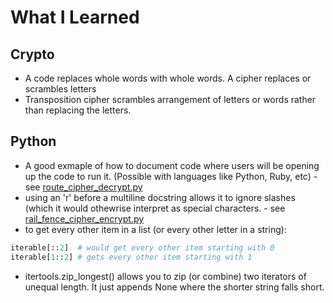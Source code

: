# What I Learned

## Crypto

- A code replaces whole words with whole words. A cipher replaces or scrambles letters
- Transposition cipher scrambles arrangement of letters or words rather than replacing the letters.

## Python

- A good exmaple of how to document code where users will be opening up the code to run it. (Possible with languages like Python, Ruby, etc) - see [route_cipher_decrypt.py](https://github.com/djotaku/impracticalpython/blob/master/Ch04/Project%208%20-%20The%20Route%20Cipher/route_cipher_decrypt.py)
- using an 'r' before a multiline docstring allows it to ignore slashes (which it would othewrise interpret as special characters. - see [rail_fence_cipher_encrypt.py](https://github.com/djotaku/impracticalpython/blob/master/Ch04/Project%209%20-%20The%20Rail%20Fence%20Cipher/rail_fence_cipher_encrypt.py)
- to get every other item in a list (or every other letter in a string):
```python
iterable[::2]  # would get every other item starting with 0
iterable[1::2] # gets every other item starting with 1
```
- itertools.zip_longest() allows you to zip (or combine) two iterators of unequal length. It just appends None where the shorter string falls short.

